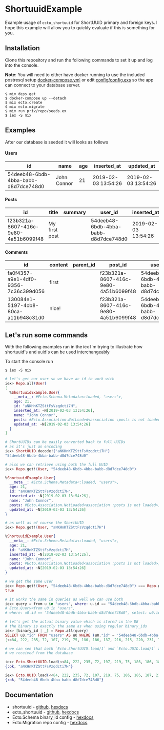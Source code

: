 # ShortuuidExample

Example usage of `ecto_shortuuid` for ShortUUID primary and foreign keys. I hope this example will allow you to quickly evaluate if this is something for you.

## Installation

Clone this repository and run the following commands to set it up and log into the console.

**Note:** You will need to either have docker running to use the included postresql setup [docker-compose.yml](docker-compose.yml) or edit [config/config.exs](config/config.exs) so the app can connect to your database server.

```
$ mix deps.get
$ docker-compose up --detach
$ mix ecto.create
$ mix ecto.migrate
$ mix run priv/repo/seeds.ex
$ iex -S mix
```

## Examples

After our database is seeded it will looks as follows

#### Users

id                                   |name        |age |inserted_at         |updated_at          |
-------------------------------------|------------|----|--------------------|--------------------|
54deeb48-6bdb-4bba-babb-d8d7dce748d0 |John Connor |21  |2019-02-03 13:54:26 |2019-02-03 13:54:26 |


#### Posts
id                                   |title         |summary |user_id                              |inserted_at         |updated_at          |
-------------------------------------|--------------|--------|-------------------------------------|--------------------|--------------------|
f23b321a-8607-416c-9e80-4a51b6099f48 |My first post |        |54deeb48-6bdb-4bba-babb-d8d7dce748d0 |2019-02-03 13:54:26 |2019-02-03 13:54:26 |

#### Comments
id                                   |content |parent_id |post_id                              |user_id                              |inserted_at         |updated_at          |
-------------------------------------|--------|----------|-------------------------------------|-------------------------------------|--------------------|--------------------|
fa0f4357-a9e1-4df0-9356-7c36c399d056 |first   |          |f23b321a-8607-416c-9e80-4a51b6099f48 |54deeb48-6bdb-4bba-babb-d8d7dce748d0 |2019-02-03 13:54:26 |2019-02-03 13:54:26 |
130084e1-5197-4cb8-80ca-a11b948c31d0 |nice!   |          |f23b321a-8607-416c-9e80-4a51b6099f48 |54deeb48-6bdb-4bba-babb-d8d7dce748d0 |2019-02-03 13:54:26 |2019-02-03 13:54:26 |


## Let's run some commands
With the following examples run in the iex I'm trying to illustrate how shortuuid's and uuid's can be used interchangeably

To start the console run
```
$ iex -S mix
```

```elixir
# let's get our user so we have an id to work with
iex> Repo.all(User)
[
  %ShortuuidExample.User{
    __meta__: #Ecto.Schema.Metadata<:loaded, "users">,
    age: 21,
    id: "aNKHnKTZSttFsVzqdcti7H",
    inserted_at: ~N[2019-02-03 13:54:26],
    name: "John Connor",
    posts: #Ecto.Association.NotLoaded<association :posts is not loaded>,
    updated_at: ~N[2019-02-03 13:54:26]
  }
]

# ShortUUIDs can be easily converted back to full UUIDs
# as it's just an encoding
iex> ShortUUID.decode!("aNKHnKTZSttFsVzqdcti7H")
"54deeb48-6bdb-4bba-babb-d8d7dce748d0"

# also we can retrieve using both the full UUID
iex> Repo.get!(User, "54deeb48-6bdb-4bba-babb-d8d7dce748d0")

%ShortuuidExample.User{
  __meta__: #Ecto.Schema.Metadata<:loaded, "users">,
  age: 21,
  id: "aNKHnKTZSttFsVzqdcti7H",
  inserted_at: ~N[2019-02-03 13:54:26],
  name: "John Connor",
  posts: #Ecto.Association.NotLoaded<association :posts is not loaded>,
  updated_at: ~N[2019-02-03 13:54:26]
}

# as well as of course the ShortUUID
iex> Repo.get!(User, "aNKHnKTZSttFsVzqdcti7H")

%ShortuuidExample.User{
  __meta__: #Ecto.Schema.Metadata<:loaded, "users">,
  age: 21,
  id: "aNKHnKTZSttFsVzqdcti7H",
  inserted_at: ~N[2019-02-03 13:54:26],
  name: "John Connor",
  posts: #Ecto.Association.NotLoaded<association :posts is not loaded>,
  updated_at: ~N[2019-02-03 13:54:26]
}

# we get the same user
iex> Repo.get!(User, "54deeb48-6bdb-4bba-babb-d8d7dce748d0") === Repo.get!(User, "aNKHnKTZSttFsVzqdcti7H")
true

# it works the same in queries as well we can use both
iex> query = from u in "users", where: u.id == "54deeb48-6bdb-4bba-babb-d8d7dce748d0", select: u.id
# Ecto.Query<from u0 in "users",
# where: u0.id == "54deeb48-6bdb-4bba-babb-d8d7dce748d0", select: u0.id>

# let's get the actual binary value which is stored in the DB
# the binary is exactly the same as when using regular binary_ids
iex> [binary_id | _] = Repo.all(query)
SELECT u0."id" FROM "users" AS u0 WHERE (u0."id" = '54deeb48-6bdb-4bba-babb-d8d7dce748d0') []
[<<84, 222, 235, 72, 107, 219, 75, 186, 186, 187, 216, 215, 220, 231, 72, 208>>]

# we can see that both `Ecto.ShortUUID.load/1` and `Ecto.UUID.load/1` are able to load the binary uuid
# we received from the database

iex> Ecto.ShortUUID.load(<<84, 222, 235, 72, 107, 219, 75, 186, 186, 187, 216, 215, 220, 231, 72, 208>>)
{:ok, "aNKHnKTZSttFsVzqdcti7H"}

iex> Ecto.UUID.load(<<84, 222, 235, 72, 107, 219, 75, 186, 186, 187, 216, 215, 220, 231, 72, 208>>)
{:ok, "54deeb48-6bdb-4bba-babb-d8d7dce748d0"}
```

## Documentation

* shortuuid - [github](https://github.com/gpedic/ex_shortuuid), [hexdocs](https://hexdocs.pm/shortuuid/ShortUUID.html)
* ecto_shortuuid - [github](https://github.com/gpedic/ecto_shortuuid), [hexdocs](https://hexdocs.pm/ecto_shortuuid/Ecto.ShortUUID.html)
* Ecto.Schema binary_id config - [hexdocs](https://hexdocs.pm/ecto/Ecto.Schema.html#module-schema-attributes)
* Ecto.Migration repo config - [hexdocs](https://hexdocs.pm/ecto_sql/Ecto.Migration.html#module-repo-configuration)